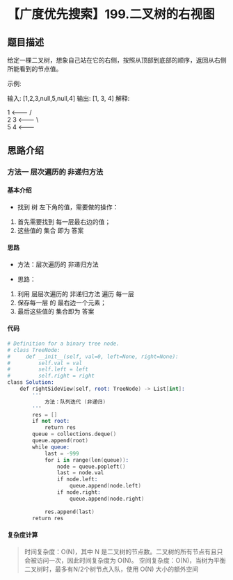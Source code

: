 # 【广度优先搜索】199.二叉树的右视图

## 题目描述

给定一棵二叉树，想象自己站在它的右侧，按照从顶部到底部的顺序，返回从右侧所能看到的节点值。


示例:


输入: [1,2,3,null,5,null,4]
输出: [1, 3, 4]
解释:


   1            <---
 /   \
2     3         <---
 \     \
  5     4       <---

## 思路介绍

### 方法一 层次遍历的 非递归方法

#### 基本介绍

- 找到 树 左下角的值，需要做的操作：
1. 首先需要找到 每一层最右边的值；
2. 这些值的 集合 即为 答案

#### 思路

- 方法：层次遍历的 非递归方法

- 思路：

1. 利用 层层次遍历的 非递归方法 遍历 每一层
2. 保存每一层 的 最右边一个元素；
3. 最后这些值的 集合即为 答案

#### 代码

```s
# Definition for a binary tree node.
# class TreeNode:
#     def __init__(self, val=0, left=None, right=None):
#         self.val = val
#         self.left = left
#         self.right = right
class Solution:
    def rightSideView(self, root: TreeNode) -> List[int]:
        '''
            方法：队列迭代 (非递归)
        '''
        res = []
        if not root:
            return res 
        queue = collections.deque()
        queue.append(root)
        while queue:
            last = -999
            for i in range(len(queue)):
                node = queue.popleft()
                last = node.val
                if node.left:
                    queue.append(node.left)
                if node.right:
                    queue.append(node.right)
                
            res.append(last)
        return res
```
 
#### 复杂度计算

> 时间复杂度：O(N)，其中 N 是二叉树的节点数。二叉树的所有节点有且只会被访问一次，因此时间复杂度为 O(N)。
> 空间复杂度：O(N)，当树为平衡二叉树时，最多有N/2个树节点入队，使用 O(N) 大小的额外空间